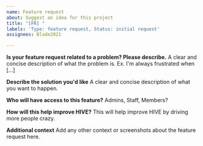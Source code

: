 ```yaml
---
name: Feature request
about: Suggest an idea for this project
title: "[FR] "
labels: 'Type: feature request, Status: initial request'
assignees: Blade2021

---
```


**Is your feature request related to a problem? Please describe.**
A clear and concise description of what the problem is. Ex. I'm always frustrated when [...]

**Describe the solution you'd like**
A clear and concise description of what you want to happen.

**Who will have access to this feature?**
Admins, Staff, Members?

**How will this help improve HIVE?**
This will help improve HIVE by driving more people crazy.

**Additional context**
Add any other context or screenshots about the feature request here.
